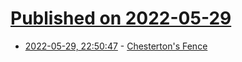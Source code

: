 # [Published on 2022-05-29](index.md)

* [2022-05-29, 22:50:47](https://news.ycombinator.com/item?id=31553665) - [Chesterton's Fence](https://en.wiktionary.org/wiki/Chesterton%27s_fence)
